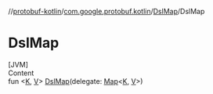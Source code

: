 //[protobuf-kotlin](/docs/reference/kotlin/api-docs/)/[com.google.protobuf.kotlin](/docs/reference/kotlin/api-docs/protobuf-kotlin/com.google.protobuf.kotlin/)/[DslMap]()/DslMap

# DslMap

[JVM] \
Content \
fun <[K](), [V]()> [DslMap]()(delegate:
[Map](https://kotlinlang.org/api/latest/jvm/stdlib/kotlin.collections/-map/index.html)<[K](),
[V]()>)
